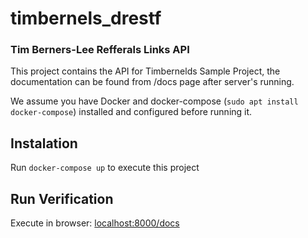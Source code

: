 # timbernels_drestf
### Tim Berners-Lee Refferals Links API 

This project contains the API for Timbernelds Sample Project, the documentation can be found from /docs page after server's running.

We assume you have Docker and docker-compose (`sudo apt install docker-compose`) installed and configured before running it.

## Instalation
Run `docker-compose up` to execute this project

## Run Verification
Execute in browser: [localhost:8000/docs](https://localhost:8000/docs)